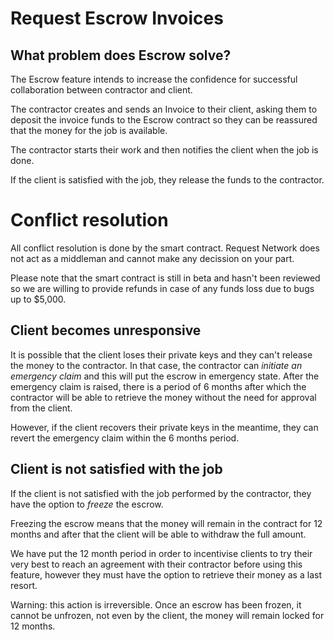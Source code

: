 # Request Escrow Invoices

## What problem does Escrow solve?

The Escrow feature intends to increase the confidence for successful collaboration between contractor and client.

The contractor creates and sends an Invoice to their client, asking them to deposit the invoice funds to the Escrow contract so they can be reassured that the money for the job is available.

The contractor starts their work and then notifies the client when the job is done.

If the client is satisfied with the job, they release the funds to the contractor.

# Conflict resolution

All conflict resolution is done by the smart contract. Request Network does not act as a middleman and cannot make any decission on your part.

Please note that the smart contract is still in beta and hasn't been reviewed so we are willing to provide refunds in case of any funds loss due to bugs up to $5,000.

## Client becomes unresponsive

It is possible that the client loses their private keys and they can't release the money to the contractor.
In that case, the contractor can _initiate an emergency claim_ and this will put the escrow in emergency state.
After the emergency claim is raised, there is a period of 6 months after which the contractor will be able to retrieve the money without the need for approval from the client.

However, if the client recovers their private keys in the meantime, they can revert the emergency claim within the 6 months period.

## Client is not satisfied with the job

If the client is not satisfied with the job performed by the contractor, they have the option to _freeze_ the escrow.

Freezing the escrow means that the money will remain in the contract for 12 months and after that the client will be able to withdraw the full amount.

We have put the 12 month period in order to incentivise clients to try their very best to reach an agreement with their contractor before using this feature, however they must have the option to retrieve their money as a last resort.

Warning: this action is irreversible. Once an escrow has been frozen, it cannot be unfrozen, not even by the client, the money will remain locked for 12 months.
